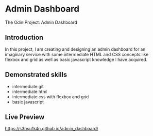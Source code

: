 # Admin Dashboard
The Odin Project: Admin Dashboard

## Introduction
In this project, I am creating and designing an admin dashboard for an imaginary service with some intermediate HTML and CSS concepts like flexbox and grid as well as basic javascript knowledge I have acquired. 

## Demonstrated skills

- intermediate git
- intermediate html
- intermediate css with flexbox and grid
- basic javascript

## Live Preview

https://s3nsu1k4n.github.io/admin_dashboard/

